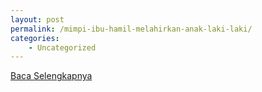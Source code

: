 ```yaml
---
layout: post
permalink: /mimpi-ibu-hamil-melahirkan-anak-laki-laki/
categories:
    - Uncategorized
---
```


[Baca Selengkapnya](/04)